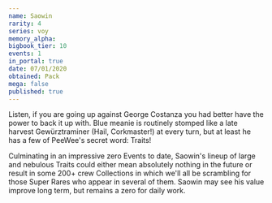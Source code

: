 ```yaml
---
name: Saowin
rarity: 4
series: voy
memory_alpha:
bigbook_tier: 10
events: 1
in_portal: true
date: 07/01/2020
obtained: Pack
mega: false
published: true
---
```


Listen, if you are going up against George Costanza you had better have the power to back it up with. Blue meanie is routinely stomped like a late harvest Gewürztraminer (Hail, Corkmaster!) at every turn, but at least he has a few of PeeWee's secret word: Traits!

Culminating in an impressive zero Events to date, Saowin's lineup of large and nebulous Traits could either mean absolutely nothing in the future or result in some 200+ crew Collections in which we'll all be scrambling for those Super Rares who appear in several of them. Saowin may see his value improve long term, but remains a zero for daily work.
